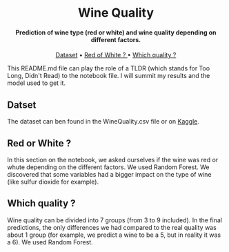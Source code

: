 <h1 align="center">
  <br>
  Wine Quality 
  <br>
</h1>

<h4 align="center">Prediction of wine type (red or white) and wine quality depending on different factors.</h4>

<p align="center">
  <a href="#key-features">Dataset</a> •
  <a href="#how-to-use">Red of White ? </a> •
  <a href="#download">Which quality ?</a> 
</p>

This README.md file can play the role of a TLDR (which stands for Too Long, Didn't Read) to the notebook file. I will summit my results and the model used to get it. 

## Datset

The dataset can ben found in the WineQuality.csv file or on [Kaggle](https://www.kaggle.com/datasets/subhajournal/wine-quality-data-combined?resource=download).

## Red or White ? 
 
In this section on the notebook, we asked ourselves if the wine was red or whute depending on the different factors. We used Random Forest.
We discovered that some variables had a bigger impact on the type of wine (like sulfur dioxide for example). 

## Which quality ?

Wine quality can be divided into 7 groups (from 3 to 9 included). 
In the final predictions, the only differences we had compared to the real quality was about 1 group (for example, we predict a wine to be a 5, but in reality it was a 6). We used Random Forest.
